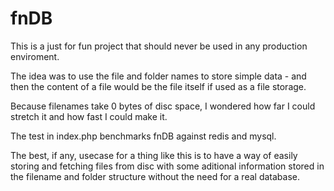# fnDB

This is a just for fun project that should never be used in any production enviroment. 

The idea was to use the file and folder names to store simple data - and then the content of a file would be the file itself if used as a file storage.

Because filenames take 0 bytes of disc space, I wondered how far I could stretch it and how fast I could make it.

The test in index.php benchmarks fnDB against redis and mysql.

The best, if any, usecase for a thing like this is to have a way of easily storing and fetching files from disc with some aditional information stored in the filename and folder structure without the need for a real database. 